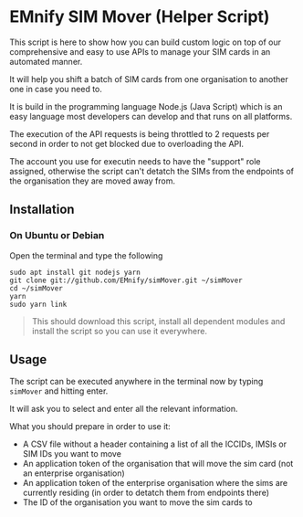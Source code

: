 # EMnify SIM Mover (Helper Script)
This script is here to show how you can build custom logic on top of our comprehensive and easy to use APIs to manage your SIM cards in an automated manner.

It will help you shift a batch of SIM cards from one organisation to another one in case you need to.

It is build in the programming language Node.js (Java Script) which is an easy language most developers can develop and that runs on all platforms.

The execution of the API requests is being throttled to 2 requests per second in order to not get blocked due to overloading the API.

The account you use for executin needs to have the "support" role assigned, otherwise the script can't detatch the SIMs from the endpoints of the organisation they are moved away from.

## Installation

### On Ubuntu or Debian
Open the terminal and type the following
```
sudo apt install git nodejs yarn
git clone git://github.com/EMnify/simMover.git ~/simMover
cd ~/simMover
yarn
sudo yarn link
```
> This should download this script, install all dependent modules and install the script so you can use it everywhere. 

## Usage
The script can be executed anywhere in the terminal now by typing `simMover` and hitting enter.

It will ask you to select and enter all the relevant information.

What you should prepare in order to use it:
* A CSV file without a header containing a list of all the ICCIDs, IMSIs or SIM IDs you want to move
* An application token of the organisation that will move the sim card (not an enterprise organisation)
* An application token of the enterprise organisation where the sims are currently residing (in order to detatch them from endpoints there)
* The ID of the organisation you want to move the sim cards to